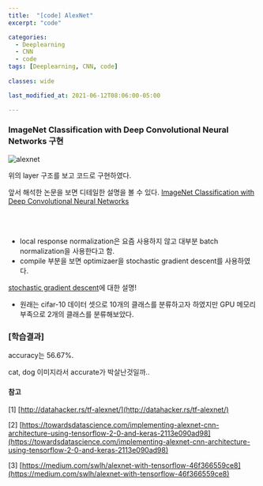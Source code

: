 ```yaml
---
title:  "[code] AlexNet"
excerpt: "code"

categories:
  - Deeplearning
  - CNN
  - code
tags: [Deeplearning, CNN, code]
 
classes: wide

last_modified_at: 2021-06-12T08:06:00-05:00

---
```


###  ImageNet Classification with Deep Convolutional Neural Networks 구현

![alexnet](https://user-images.githubusercontent.com/53431568/119877176-a7a1d300-bf63-11eb-8839-061d7750c517.png)

위의 layer 구조를 보고 코드로 구현하였다.

앞서 해석한 논문을 보면 디테일한 설명을 볼 수 있다. 
[ImageNet Classification with Deep Convolutional Neural Networks](https://chaelin0722.github.io/cnn/paperreview/AlexNet/)

<br>
<script src="https://gist.github.com/chaelin0722/366489f2ac4c3fd828392f5fd975aa3d.js"></script>
<br>

- local response normalization은 요즘 사용하지 않고 대부분 batch normalization을 사용한다고 함. 
- compile 부분을 보면 optimizaer을 stochastic gradient descent를 사용하였다. 

[stochastic gradient descent](https://chaelin0722.github.io/cnn/sgd/)에 대한 설명! 

- 원래는 cifar-10 데이터 셋으로 10개의 클래스를 분류하고자 하였지만 GPU 메모리 부족으로 2개의 클래스를 분류해보았다.

### [학습결과]
accuracy는 56.67%.

cat, dog 이미지라서 accurate가 박살난것일까..

#### 참고

[1] [http://datahacker.rs/tf-alexnet/](http://datahacker.rs/tf-alexnet/)

[2] [https://towardsdatascience.com/implementing-alexnet-cnn-architecture-using-tensorflow-2-0-and-keras-2113e090ad98](https://towardsdatascience.com/implementing-alexnet-cnn-architecture-using-tensorflow-2-0-and-keras-2113e090ad98)

[3] [https://medium.com/swlh/alexnet-with-tensorflow-46f366559ce8](https://medium.com/swlh/alexnet-with-tensorflow-46f366559ce8)

